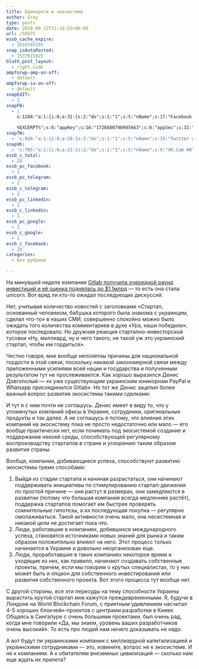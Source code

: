 ```yaml
---
title: Единороги и экосистема
author: Gray
type: posts
date: 2018-09-22T11:16:52+00:00
url: /56975
essb_cache_expire:
  - 1616585295
snap_isAutoPosted:
  - 1537615025
bluth_post_layout:
  - right_side
ampforwp-amp-on-off:
  - default
ampforwp-ia-on-off:
  - default
snapEdIT:
  - 1
snapFB:
  - |
    s:1288:"a:1:{i:0;a:31:{s:2:"do";s:1:"1";s:5:"nName";s:17:"Facebook personal";s:9:"msgFormat";s:20:"%TITLE%
    
    %EXCERPT%";s:6:"appKey";s:16:"1726880790945663";s:6:"appSec";s:32:"9915e38ff56996512e9713516c208c4d";s:8:"postType";s:1:"A";s:7:"fltrsOn";i:0;s:5:"fltrs";a:0:{}s:7:"proxyOn";i:0;s:7:"useSURL";i:0;s:1:"v";i:350;s:3:"tpt";s:0:"";s:11:"attachVideo";s:1:"N";s:6:"imgUpl";s:1:"T";s:10:"riComments";s:1:"1";s:12:"riCommentsAA";s:1:"1";s:4:"uMsg";s:0:"";s:11:"accessToken";s:173:"EAAYilsQdH38BAGbBWNeledCJfoCAbh3ym4AOo7xEODbekVAReIRhhi0LAnzPFNAwaat0Tr1xSJoAvsAFJk0GUGmV2bqZBhT8qI3VwPtz681jKSyEZAIsTKbzUciHsYWcVzInMTeIEJAXIR5anW46o6j9lA64XdLsvmYOjvegZDZD";s:8:"authUser";s:17:"10212468541884244";s:12:"authUserName";s:29:"Сергей Петренко";s:4:"pgID";s:32:"133222213376133_2109034669128201";s:9:"wpImgSize";s:4:"full";s:15:"pageAccessToken";s:176:"EAAYilsQdH38BAArYgqPRN5Wkz8N7LbEeqSIxC3YgROS4wqFWGbWukrZAbZC3z29OUDS9aG6y2h0W58mSyspXyC6aBd8RGJaMJlT7C9ortS4TT31ZBIvo0g5meW1hqZBhrwyhi1lmelpiXeH7UBmA6a6BHdHcPFBvFiL4WBZB4NwZDZD";s:8:"isPosted";s:1:"1";s:7:"postURL";s:62:"http://www.facebook.com/133222213376133/posts/2109034669128201";s:5:"pDate";s:19:"2018-09-22 11:17:04";s:9:"isAutoImg";s:1:"A";s:8:"imgToUse";s:0:"";s:9:"isAutoURL";s:1:"A";s:8:"urlToUse";s:0:"";s:4:"doFB";i:0;}}";
snapTW:
  - 's:926:"a:1:{i:0;a:28:{s:2:"do";s:1:"1";s:5:"nName";s:15:"Twitter gray_ru";s:9:"msgFormat";s:14:"%TITLE%  %URL%";s:6:"appKey";s:21:"TtnkhV5ieh7aGiSY4OoJQ";s:6:"appSec";s:41:"HFj5WK0WRg2zQs87LI37ZGRCriUhl7f6tO7YrFVuk";s:7:"fltrsOn";i:0;s:5:"fltrs";a:0:{}s:7:"proxyOn";i:0;s:7:"useSURL";i:0;s:1:"v";i:350;s:5:"twURL";s:27:"https://twitter.com/gray_ru";s:11:"accessToken";s:50:"8518642-cnreXiVT5UwLikpn799CLpoo1W61fufZeTA4z39PIi";s:14:"accessTokenSec";s:45:"36nJUfLC6ZS1VLbdK44CrCxDUIE5u1wYJEQCYnKoKXAUs";s:5:"tw140";i:0;s:10:"riComments";s:1:"1";s:11:"riCommentsM";s:1:"1";s:12:"riCommentsAA";s:1:"1";s:8:"attchImg";s:1:"1";s:9:"wpImgSize";s:4:"full";s:8:"isPosted";s:1:"1";s:4:"pgID";s:19:"1043459161084837888";s:7:"postURL";s:54:"https://twitter.com/gray_ru/status/1043459161084837888";s:5:"pDate";s:19:"2018-09-22 11:17:05";s:9:"isAutoImg";s:1:"A";s:8:"imgToUse";s:0:"";s:9:"isAutoURL";s:1:"A";s:8:"urlToUse";s:0:"";s:4:"doTW";i:0;}}";'
snapVK:
  - 's:785:"a:1:{i:0;a:22:{s:2:"do";s:1:"1";s:5:"nName";s:9:"VK.Com #0";s:9:"msgFormat";s:9:"%EXCERPT%";s:8:"postType";s:1:"I";s:7:"fltrsOn";i:0;s:5:"fltrs";a:0:{}s:7:"proxyOn";i:0;s:7:"useSURL";i:0;s:1:"v";i:350;s:3:"url";s:22:"https://vk.com/gray_ru";s:5:"appID";s:7:"2004042";s:4:"pgID";s:7:"gray_ru";s:8:"authResp";s:159:"https://oauth.vk.com/blank.html#access_token=7c266a94fb1122969e25b20763c347a5bc800e03810fc03ac8d80b4ada40944a2b4a9800ea2c258865182&expires_in=0&user_id=1003673";s:9:"wpImgSize";s:4:"full";s:12:"appAuthToken";s:85:"7c266a94fb1122969e25b20763c347a5bc800e03810fc03ac8d80b4ada40944a2b4a9800ea2c258865182";s:11:"appAuthUser";s:7:"1003673";s:7:"pgIntID";s:7:"1003673";s:9:"isAutoImg";s:1:"A";s:8:"imgToUse";s:0:"";s:9:"isAutoURL";s:1:"A";s:8:"urlToUse";s:0:"";s:4:"doVK";i:0;}}";'
essb_c_total:
  - 28
essb_pc_facebook:
  - 1
essb_pc_telegram:
  - 2
essb_c_telegram:
  - 2
essb_pc_linkedin:
  - 1
essb_c_linkedin:
  - 1
essb_pc_google:
  - 1
essb_c_google:
  - 1
essb_c_facebook:
  - 28
categories:
  - Без рубрики

---
```








На минувшей неделе компания [Gitlab получила очередной раунд инвестиций и её оценка поднялась до $1.1млрд][1] — то есть она стала unicorn. Вот вряд ли кто-то ожидал последующих дискуссий. 

Нет, учитывая количество новостей с заголовками &#171;Стартап, основанный человеком, бабушка которого была знакома с украинцем, сделал что-то&#187; в наших СМИ, совершенно спокойно можно было ожидать того количества комментариев в духе &#171;Ура, наши победили&#187;, которое последовало. Но дружная реакция стартапно-инвесторской тусовки &#171;Ну, миллиард, ну и чего такого, не такой уж это украинский стартап, чтобы им гордиться&#187;.<figure class="wp-block-embed-facebook wp-block-embed is-type-rich is-provider-facebook">

<div class="wp-block-embed__wrapper">
  <div class="fb-post" data-href="https://www.facebook.com/yevgen.sysoyev/posts/2130218826989380?xts__%5B0%5D=68.ARCxCaYyqQIj71nzmCalLsqeDH8iJvsGEHPgO9eKQTLYhahuIvNisOce_Z2RcOrh48N5QlKSGCKUUxy8zibyNaOcqDHweXNsOjxsf8iEIjZloiMGR_VHXfk5mleO24De4JA_zeBQ2oSR73kbgEiOYluNq96V3ZtzTcKMxy6TeOjwLDQJ31qXcA&#038;__tn=-R" data-width="552">
  
</figure> 

Честно говоря, мне вообще непонятны причины для национальной гордости в этой связи, поскольку никакой закономерной связи между приложенными усилиями всей нации и государства и полученным результатом тут не прослеживается. Как хорошо выразился Денис Довгополый — &#171;к уже существующим украинским юникорнам PayPal и Whatsapp присоединился Gitlab&#187;. Но тот же Денис зацепил более важный вопрос развития экосистемы такими сделками:<figure class="wp-block-embed-facebook wp-block-embed is-type-rich is-provider-facebook">

<div class="wp-block-embed__wrapper">
  <div class="fb-post" data-href="https://www.facebook.com/dennydov/posts/10160902813490125?__xts__%5B0%5D=68.ARCOuoL2Oi3zvi0heGOZawBOQma92gBb3z64UE3cv5pTeD83wXa35bYjgB-MJmcpFOfyNTSzwSm2VT-ho4f3z0zbisVf01uoRfxSJ1jqBuwtq7qHDKc35KgfiI6U9v8KWaCxyS43yIZ_oK08aqNgbd30XX44IYAqwkEtrDz9BqLAHtgS5b2ueIM&#038;__tn__=-R" data-width="552">
  
</figure> 

И тут я с ним почти не соглашусь. Денис имеет в виду то, что у упомянутых компаний офисы в Украине, сотрудники, оригинальные продукты и так далее. А не соглашусь я потому, что влияния этих компаний на экосистему пока не просто недостаточно или мало — его вообще практически нет, если понимать под экосистемой создание и поддержание некоей среды, способствующей регулярному воспроизводству стартапов в стране и ускорению таким образом развития страны. 

Вообще, компании, добивающиеся успеха, способствуют развитию экосистемы тремя способами:

  1. Выйдя из стадии стартапа и начиная разрастаться, они начинают поддерживать инициативы по стимулированию стартап-движения по простой причине — они растут в размерах, они замедляются в развитии (потому что большая компания всегда медленнее растёт), поддержка стартапов помогает им быстрее проверять сомнительные гипотезы, а их последующая покупка — регулярно омолаживаться. Такой активности очень мало, она несистемная и никакой цели не достигает пока что.
  2. Люди, работавшие в компаниях, добившихся международного успеха, становятся источниками новых знаний для рынка и таким образом положительно влияют на него. Этот процесс только начинается в Украине и довольно неорганизован еще.
  3. Люди, проработавшие в таких компаниях некоторое время и уходящие из них, как правило, начинают создавать собственные проекты, причем, если мы говорим о крутых специалистах, то у них может быть и опцион для собственного инвестирования или развития собственного проекта. Вот этого процесса тут вообще нет.

С другой стороны, все эти пересуды на тему способности Украины вырастить крутой стартап мне кажутся преждевременными. Я, будучи в Лондоне на World Blockchain Forum, с приятным удивлением насчитал 4-5 хороших блокчейн-проектов с центрами разработки в Киеве. Общаясь в Сингапуре с очень большими проектами, был очень рад, когда мне говорили &#171;Да, мы знаем, уровень ваших разработчиков очень высокий&#187;. То есть про людей нам ничего доказывать не надо.

А вот будут ли украинскими компании с миллиардной капитализацией и украинскими сотрудниками — это, извините, вопрос не к экосистеме. И не к компаниям. А к обитателям внеземных цивилизаций — сколько нам еще ждать их прилета?

 [1]: https://ain.ua/2018/09/20/gitlab-stal-edinorogom
